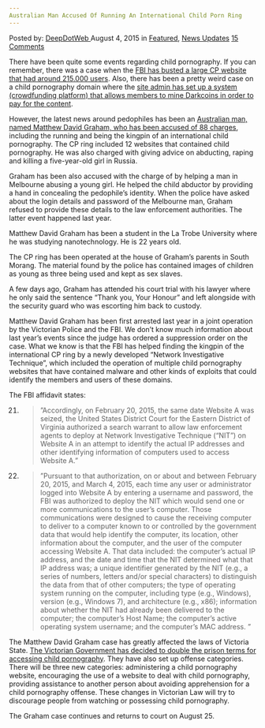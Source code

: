 ```yaml
---
Australian Man Accused Of Running An International Child Porn Ring
---
```

<article class="post-listing post-11176 post type-post status-publish format-standard has-post-thumbnail hentry  tag-accused tag-australian tag-child tag-international tag-man tag-porn tag-ring tag-running">
<div class="post-inner">
<span>Posted by: <a href="https://www.deepdotweb.com/author/admin/" title="">DeepDotWeb </a></span>
<span>August 4, 2015</span>
<span>in <a href="https://www.deepdotweb.com/category/deepdot-news/" rel="category tag">Featured</a>, <a href="https://www.deepdotweb.com/category/news-updates/" rel="category tag">News Updates</a></span>
<span><a href="https://www.deepdotweb.com/2015/08/04/australian-man-accused-of-running-an-international-child-porn-ring/#comments">15 Comments</a></span>


<p>There have been quite some events regarding child pornography. If you can remember, there was a case when the <a href="http://www.reuters.com/article/2015/07/07/us-usa-crime-childporn-idUSKCN0PH24C20150707">FBI has busted a large CP website that had around 215.000 users</a>. Also, there has been a pretty weird case on a child pornography domain where the <a href="https://www.deepdotweb.com/2015/07/16/pedophiles-launch-dash-darkcoin-mining-crowdfunding-platform/">site admin has set up a system (crowdfunding platform) that allows members to mine Darkcoins in order to pay for the content</a>.</p>
<p>However, the latest news around pedophiles has been an <a href="http://qntra.net/2015/08/australian-faces-88-charges-related-to-darknet-child-pornography-sites/">Australian man, named Matthew David Graham, who has been accused of 88 charges</a>, including the running and being the kingpin of an international child pornography. The CP ring included 12 websites that contained child pornography. He was also charged with giving advice on abducting, raping and killing a five-year-old girl in Russia.</p>
<p>Graham has been also accused with the charge of by helping a man in Melbourne abusing a young girl. He helped the child abductor by providing a hand in concealing the pedophile’s identity. When the police have asked about the login details and password of the Melbourne man, Graham refused to provide these details to the law enforcement authorities. The latter event happened last year.</p>
<p>Matthew David Graham has been a student in the La Trobe University where he was studying nanotechnology. He is 22 years old.</p>
<p>The CP ring has been operated at the house of Graham’s parents in South Morang. The material found by the police has contained images of children as young as three being used and kept as sex slaves.</p>
<p>A few days ago, Graham has attended his court trial with his lawyer where he only said the sentence “Thank you, Your Honour” and left alongside with the security guard who was escorting him back to custody.</p>
<p>Matthew David Graham has been first arrested last year in a joint operation by the Victorian Police and the FBI. We don’t know much information about last year’s events since the judge has ordered a suppression order on the case. What we know is that the FBI has helped finding the kingpin of the international CP ring by a newly developed &#8220;Network Investigative Technique&#8221;, which included the operation of multiple child pornography websites that have contained malware and other kinds of exploits that could identify the members and users of these domains.</p>
<p>The FBI affidavit states:</p>
<ol start="21">
<li>
<blockquote><p>”Accordingly, on February 20, 2015, the same date Website A was seized, the United States District Court for the Eastern District of Virginia authorized a search warrant to allow law enforcement agents to deploy at Network Investigative Technique (&#8220;NIT&#8221;) on Website A in an attempt to identify the actual IP addresses and other identifying information of computers used to access Website A.”</p></blockquote>
</li>
</ol>
<ol start="22">
<li>
<blockquote><p>”Pursuant to that authorization, on or about and between February 20, 2015, and March 4, 2015, each time any user or administrator logged into Website A by entering a username and password, the FBI was authorized to deploy the NIT which would send one or more communications to the user&#8217;s computer. Those communications were designed to cause the receiving computer to deliver to a computer known to or controlled by the government data that would help identify the computer, its location, other information about the computer, and the user of the computer accessing Website A. That data included: the computer&#8217;s actual IP address, and the date and time that the NIT determined what that IP address was; a unique identifier generated by the NIT (e.g., a series of numbers, letters and/or special characters) to distinguish the data from that of other computers; the type of operating system running on the computer, including type (e.g., Windows), version (e.g., Windows 7), and architecture (e.g., x86); information about whether the NIT had already been delivered to the computer; the computer&#8217;s Host Name; the computer&#8217;s active operating system username; and the computer&#8217;s MAC address. ”</p></blockquote>
</li>
</ol>
<p>The Matthew David Graham case has greatly affected the laws of Victoria State. <a href="http://www.bendigoadvertiser.com.au/story/3255387/victoria-to-double-online-sex-fiend-jail-terms-introduce-new-laws-to-combat-child-porn/?cs=7">The Victorian Government has decided to double the prison terms for accessing child pornography</a>. They have also set up offense categories. There will be three new categories: administering a child pornography website, encouraging the use of a website to deal with child pornography, providing assistance to another person about avoiding apprehension for a child pornography offense. These changes in Victorian Law will try to discourage people from watching or possessing child pornography.</p>
<p>The Graham case continues and returns to court on August 25.</p>
</div>
<span style="display:none"><a href="https://www.deepdotweb.com/tag/accused/" rel="tag">accused</a> <a href="https://www.deepdotweb.com/tag/australian/" rel="tag">australian</a> <a href="https://www.deepdotweb.com/tag/child/" rel="tag">child</a> <a href="https://www.deepdotweb.com/tag/international/" rel="tag">international</a> <a href="https://www.deepdotweb.com/tag/man/" rel="tag">man</a> <a href="https://www.deepdotweb.com/tag/porn/" rel="tag">porn</a> <a href="https://www.deepdotweb.com/tag/ring/" rel="tag">ring</a> <a href="https://www.deepdotweb.com/tag/running/" rel="tag">running</a></span> <span style="display:none" class="updated">2015-08-04</span>
<div style="display:none" class="vcard author" itemprop="author" itemscope itemtype="http://schema.org/Person"><strong class="fn" itemprop="name">